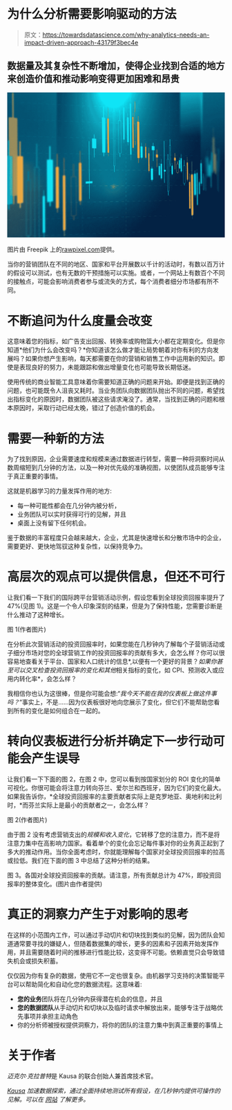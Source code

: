 # 为什么分析需要影响驱动的方法

> 原文：<https://towardsdatascience.com/why-analytics-needs-an-impact-driven-approach-43179f3bec4e>

## 数据量及其复杂性不断增加，使得企业找到合适的地方来创造价值和推动影响变得更加困难和昂贵

![](img/1277d42923656a89ed1ca73e504dbe23.png)

图片由 Freepik 上的[rawpixel.com](http://rawpixel.com/)提供。

当你的营销团队在不同的地区、国家和平台开展数以千计的活动时，有数以百万计的假设可以测试，也有无数的干预措施可以实施。或者，一个网站上有数百个不同的接触点，可能会影响消费者参与或流失的方式，每个消费者细分市场都有所不同。

# 不断追问为什么度量会改变

这意味着您的指标，如广告支出回报、转换率或购物篮大小都在定期变化。但是你知道*他们为什么会改变吗？*你知道该怎么做才能让局势朝着对你有利的方向发展吗？如果你想产生影响，每天都需要在你的营销和销售工作中运用新的知识。即使是表现良好的努力，未能跟踪和做出增量变化也可能导致长期低迷。

使用传统的商业智能工具意味着你需要知道正确的问题来开始。即便是找到正确的问题，也可能既令人沮丧又耗时。当业务团队向数据团队抛出不同的问题，希望找出指标变化的原因时，数据团队被这些请求淹没了。通常，当找到正确的问题和根本原因时，采取行动已经太晚，错过了创造价值的机会。

# 需要一种新的方法

为了找到原因，企业需要速度和规模来通过数据进行转型，需要一种将洞察时间从数周缩短到几分钟的方法，以及一种对优先级的准确视图，以使团队成员能够专注于真正重要的事情。

这就是机器学习的力量发挥作用的地方:

*   每一种可能性都会在几分钟内被分析，
*   业务团队可以实时获得可行的见解，并且
*   桌面上没有留下任何机会。

鉴于数据的丰富程度只会越来越大，企业，尤其是快速增长和分散市场中的企业，需要更好、更快地驾驭这种复杂性，以保持竞争力。

# 高层次的观点可以提供信息，但还不可行

让我们看一下我们的国际跨平台营销活动示例，假设您看到全球投资回报率提升了 47%(见图 1)。这是一个令人印象深刻的结果，但是为了保持性能，您需要诊断是什么推动了这种增长。

图 1(作者图片)

在分析此次营销活动的投资回报率时，如果您能在几秒钟内了解每个子营销活动或子细分市场对您的全球营销工作的投资回报率的贡献有多大，会怎么样？你可以很容易地查看关于平台、国家和人口统计的信息*,以便有一个更好的背景？*如果你甚至可以交叉检查投资回报率的变化和其他*相关指标的变化，如 CPI、预测收入或应用内转化率*，会怎么样？

我相信你也认为这很棒，但是你可能会想:“*我今天不能在我的仪表板上做这件事吗？*“事实上，不是……因为仪表板很好地向您展示了变化，但它们不能帮助您看到所有的变化是如何组合在一起的。

# 转向仪表板进行分析并确定下一步行动可能会产生误导

让我们看一下下面的图 2，在图 2 中，您可以看到按国家划分的 ROI 变化的简单可视化。你很可能会将注意力转向芬兰、爱尔兰和西班牙，因为它们的变化最大。如果我告诉你，*全球投资回报率的主要贡献者实际上是克罗地亚、奥地利和比利时，*而芬兰实际上是最小的贡献者之一，会怎么样？

图 2(作者图片)

由于图 2 没有考虑营销支出的*规模和收入变化*，它转移了您的注意力，而不是将注意力集中在高影响力国家。看着单个的变化会忘记每件事对你的业务真正起到了多大的推动作用。当你全面考虑时，你就能理解每个国家对全球投资回报率的拉高或拉低。我们在下面的图 3 中总结了这种分析的结果。

图 3。各国对全球投资回报率的贡献。请注意，所有贡献总计为 47%，即投资回报率的整体变化。(图片由作者提供)

# 真正的洞察力产生于对影响的思考

在这样的小范围内工作，可以通过手动切片和切块找到类似的见解，因为团队会知道通常要寻找的嫌疑人，但随着数据集的增长，更多的因素和子因素开始发挥作用，并且需要随着时间的推移进行性能比较，这变得不可能。依赖直觉只会导致错失机会或损失积蓄。

仅仅因为你有复杂的数据，使用它不一定也很复杂。由机器学习支持的决策智能平台可以帮助简化和自动化您的数据流程。这意味着:

*   **您的业务**团队将在几分钟内获得潜在机会的信息，并且
*   **您的数据团队**从手动切片和切块以及临时请求中解放出来，能够专注于战略优先事项并承担主动角色
*   你的分析师被授权提供洞察力，将你的团队的注意力集中到真正重要的事情上

# 关于作者

*迈克尔·克拉普特*是 Kausa 的联合创始人兼首席技术官。

[*Kausa*](http://www.kausa.ai) *加速数据探索，通过全面持续地测试所有假设，在几秒钟内提供可操作的见解。可以在* [*网站*](http://www.kausa.ai) *了解更多。*